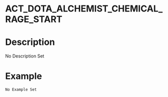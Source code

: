 # ACT_DOTA_ALCHEMIST_CHEMICAL_RAGE_START
# Description
No Description Set
# Example
```No Example Set```